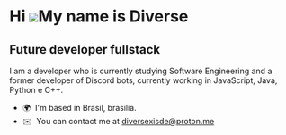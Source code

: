 Hi ![](https://user-images.githubusercontent.com/18350557/176309783-0785949b-9127-417c-8b55-ab5a4333674e.gif)My name is Diverse
===============================================================================================================================

Future developer fullstack
--------------------------

I am a developer who is currently studying Software Engineering and a former developer of Discord bots, currently working in JavaScript, Java, Python e C++.

*   🌍  I'm based in Brasil, brasilia.
*   ✉️  You can contact me at [diversexisde@proton.me](mailto:diversexisde@proton.me)
